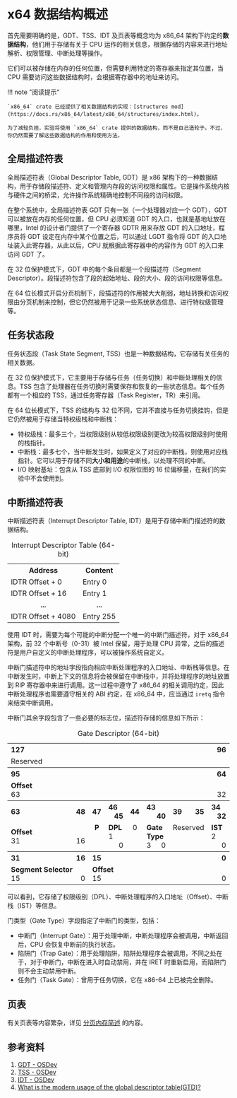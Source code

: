 # x64 数据结构概述

首先需要明确的是，GDT、TSS、IDT 及页表等概念均为 x86_64 架构下约定的**数据结构**，他们用于存储有关于 CPU 运作的相关信息，根据存储的内容来进行地址解析、权限管理、中断处理等操作。

它们可以被存储在内存的任何位置，但需要利用特定的寄存器来指定其位置，当 CPU 需要访问这些数据结构时，会根据寄存器中的地址来访问。

!!! note "阅读提示"

    `x86_64` crate 已经提供了相关数据结构的实现：[structures mod](https://docs.rs/x86_64/latest/x86_64/structures/index.html)。

    为了减轻负担，实验将使用 `x86_64` crate 提供的数据结构，而不是自己造轮子。不过，你仍然需要了解这些数据结构的作用和使用方法。

## 全局描述符表

全局描述符表（Global Descriptor Table, GDT）是 x86 架构下的一种数据结构，用于存储段描述符、定义和管理内存段的访问权限和属性。它是操作系统内核与硬件之间的桥梁，允许操作系统精确地控制不同段的访问权限。

在整个系统中，全局描述符表 GDT 只有一张（一个处理器对应一个 GDT），GDT 可以被放在内存的任何位置，但 CPU 必须知道 GDT 的入口，也就是基地址放在哪里，Intel 的设计者门提供了一个寄存器 GDTR 用来存放 GDT 的入口地址，程序员将 GDT 设定在内存中某个位置之后，可以通过 LGDT 指令将 GDT 的入口地址装入此寄存器，从此以后，CPU 就根据此寄存器中的内容作为 GDT 的入口来访问 GDT 了。

在 32 位保护模式下，GDT 中的每个条目都是一个段描述符（Segment Descriptor）。段描述符包含了段的起始地址、段的大小、段的访问权限等信息。

在 64 位长模式开启分页机制下，段描述符的作用被大大削弱，地址转换和访问权限由分页机制来控制，但它仍然被用于记录一些系统状态信息、进行特权级管理等。

## 任务状态段

任务状态段（Task State Segment, TSS）也是一种数据结构，它存储有关任务的相关数据。

在 32 位保护模式下，它主要用于存储与任务（任务切换）和中断处理相关的信息。TSS 包含了处理器在任务切换时需要保存和恢复的一些状态信息。每个任务都有一个相应的 TSS，通过任务寄存器（Task Register，TR）来引用。

在 64 位长模式下，TSS 的结构与 32 位不同，它并不直接与任务切换挂钩，但是它仍然被用于存储当特权级栈和中断栈：

- 特权级栈：最多三个，当权限级别从较低权限级别更改为较高权限级别时使用的栈指针。
- 中断栈：最多七个，当中断发生时，如果定义了对应的中断栈，则使用对应栈指针。它可以用于存储不同**大小和用途**的中断栈，以处理不同的中断。
- I/O 映射基址：包含从 TSS 底部到 I/O 权限位图的 16 位偏移量，在我们的实验中不会使用到。

## 中断描述符表

中断描述符表（Interrupt Descriptor Table, IDT）是用于存储中断门描述符的数据结构。

<table class="wikitable"><caption>Interrupt Descriptor Table (64-bit)</caption><tr><th> Address </th><th> Content</th></tr><tr><td> IDTR Offset + 0 </td><td> Entry 0</td></tr><tr><td> IDTR Offset + 16 </td><td> Entry 1</td></tr><tr style="text-align: center;"><td> <b>...</b> </td><td> <b>...</b></td></tr><tr><td> IDTR Offset + 4080 </td><td> Entry 255</td></tr></table>

使用 IDT 时，需要为每个可能的中断分配一个唯一的中断门描述符，对于 x86_64 架构，前 32 个中断号（0-31）被 Intel 保留，用于处理 CPU 异常，之后的描述符是用户自定义的中断处理程序，可以被操作系统自定义。

中断门描述符中的地址字段指向相应中断处理程序的入口地址、中断栈等信息。在中断发生时，中断上下文的信息将会被保留在中断栈中，并将处理程序的地址放置到 RIP 寄存器中来进行调用。这一过程中遵守了 x86_64 的相关调用约定，因此中断处理程序也需要遵守相关的 ABI 约定，在 x86_64 中，应当通过 `iretq` 指令来结束中断调用。

中断门其余字段包含了一些必要的标志位，描述符存储的信息如下所示：

<table class="wikitable"><caption>Gate Descriptor (64-bit)</caption><tr><th colspan="7" style="text-align: left;">127&#160;&#160;&#160;<span style="float: right;">96</span></th></tr><tr><td colspan="7">Reserved</td></tr><tr><th colspan="7" style="text-align: left;">95&#160;&#160;&#160;<span style="float: right;">64</span></th></tr><tr><td colspan="7"><b>Offset</b><br />63&#160;&#160;&#160;<span style="float: right;">32</span></td></tr><tr><th style="width: 50%; text-align: left;">63&#160;&#160;&#160;<span style="float: right;">48</span></th><th style="width: 3.1%">47</th><th style="width: 7%; text-align: left;">46&#160;&#160;&#160;<span style="float: right;">45</span></th><th style="width: 3.1%">44</th><th style="width: 12.5%; text-align: left;">43&#160;&#160;&#160;<span style="float: right;">40</span></th><th style="width: 15.625%; text-align: left;">39&#160;&#160;&#160;<span style="float: right;">35</span></th><th style="width: 9.375%; text-align: left;">34&#160;&#160;&#160;<span style="float: right;">32</span></th></tr><tr><td><b>Offset</b><br />31&#160;&#160;&#160;<span style="float: right;">16</span></td><td style="text-align: center; vertical-align: top;"><b>P</b></td><td><b>DPL</b><br />1&#160;&#160;&#160;<span style="float: right;">0</span></td><td style="text-align: center; vertical-align: top;">0</td><td><b>Gate Type</b><br />3&#160;&#160;&#160;<span style="float: right;">0</span></td><td style="vertical-align:top">Reserved</td><td><b>IST</b><br />2&#160;&#160;&#160;<span style="float: right;">0</span></td></tr><tr><th style="text-align: left;">31&#160;&#160;&#160;<span style="float: right;">16</span></th><th style="text-align: left;" colspan="6">15&#160;&#160;&#160;<span style="float: right;">0</span></th></tr><tr><td><b>Segment Selector</b><br />15&#160;&#160;&#160;<span style="float: right;">0</span></td><td colspan="6"><b>Offset</b><br />15&#160;&#160;&#160;<span style="float: right;">0</span></td></tr></table>

可以看到，它存储了权限级别（DPL）、中断处理程序的入口地址（Offset）、中断栈（IST）等信息。

门类型（Gate Type）字段指定了中断门的类型，包括：

- 中断门（Interrupt Gate）：用于处理中断，中断处理程序会被调用，中断返回后，CPU 会恢复中断前的执行状态。
- 陷阱门（Trap Gate）：用于处理陷阱，陷阱处理程序会被调用，不同之处在于，对于中断门，中断在进入时自动禁用，并在 IRET 时重新启用，而陷阱门则不会主动禁用中断。
- 任务门（Task Gate）：曾用于任务切换，它在 x86-64 上已被完全删除。

## 页表

有关页表等内容繁杂，详见 [分页内存简述](./paging.md) 的内容。

## 参考资料

1. [GDT - OSDev](https://wiki.osdev.org/GDT)
2. [TSS - OSDev](https://wiki.osdev.org/TSS)
3. [IDT - OSDev](https://wiki.osdev.org/IDT)
4. [What is the modern usage of the global descriptor table(GTD)?](https://stackoverflow.com/questions/64741681/what-is-the-modern-usage-of-the-global-descriptor-tablegtd)
